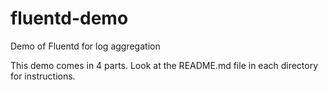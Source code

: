 # fluentd-demo
Demo of Fluentd for log aggregation

This demo comes in 4 parts. Look at the README.md file in each directory for instructions. 

